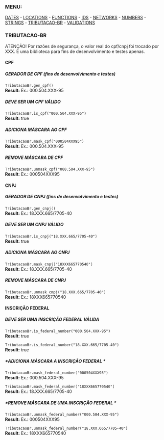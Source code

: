 ### MENU:
[DATES](https://github.com/maviniciuus/js-helpers/blob/master/doc/DATES.md) *-* [LOCATIONS](https://github.com/maviniciuus/js-helpers/blob/master/doc/LOCATIONS.md) *-* [FUNCTIONS](https://github.com/maviniciuus/js-helpers/blob/master/doc/FUNCTIONS.md) *-* [IDS](https://github.com/maviniciuus/js-helpers/blob/master/doc/IDS.md) *-* [NETWORKS](https://github.com/maviniciuus/js-helpers/blob/master/doc/NETWORKS.md) *-* [NUMBERS](https://github.com/maviniciuus/js-helpers/blob/master/doc/NUMBERS.md) *-* [STRINGS](https://github.com/maviniciuus/js-helpers/blob/master/doc/STRINGS.md) *-* [TRIBUTACAO-BR](https://github.com/maviniciuus/js-helpers/blob/master/doc/TRIBUTACAO-BR.md) *-* [VALIDATIONS](https://github.com/maviniciuus/js-helpers/blob/master/doc/VALIDATIONS.md)

### TRIBUTACAO-BR
ATENÇÃO! Por razões de segurança, o valor real do cpf/cnpj foi trocado por XXX. É uma biblioteca para fins de desenvolvimento e testes apenas.

#### CPF

##### *GERADOR DE CPF (fins de desenvolvimento e testes)*

`TributacaoBr.gen_cpf()`  
**Result:** Ex.: 000.504.XXX-95  

##### *DEVE SER UM CPF VÁLIDO*

`TributacaoBr.is_cpf("000.504.XXX-95")`  
**Result:** true  
  
##### *ADICIONA MÁSCARA AO CPF*

`TributacaoBr.mask_cpf("000504XXX95")`  
**Result:** Ex.: 000.504.XXX-95  

##### *REMOVE MÁSCARA DE CPF*

`TributacaoBr.unmask_cpf("000.504.XXX-95")`  
**Result:** Ex.: 000504XXX95  

#### CNPJ

##### *GERADOR DE CNPJ (fins de desenvolvimento e testes)*

`TributacaoBr.gen_cnpj()`  
**Result:** Ex.: 18.XXX.665/7705-40  

##### *DEVE SER UM CNPJ VÁLIDO*

`TributacaoBr.is_cnpj("18.XXX.665/7705-40")`  
**Result:** true  

##### *ADICIONA MÁSCARA AO CNPJ*

`TributacaoBr.mask_cnpj("18XXX665770540")`  
**Result:** Ex.: 18.XXX.665/7705-40  

##### *REMOVE MÁSCARA DE CNPJ*

`TributacaoBr.unmask_cnpj("18.XXX.665/7705-40")`  
**Result:** Ex.: 18XXX665770540  

#### INSCRIÇÃO FEDERAL

##### *DEVE SER UMA INSCRIÇÃO FEDERAL VÁLIDA*

`TributacaoBr.is_federal_number("000.504.XXX-95")`  
**Result:** true

`TributacaoBr.is_federal_number("18.XXX.665/7705-40")`  
**Result:** true  

##### *ADICIONA MÁSCARA A INSCRIÇÃO FEDERAL *

`TributacaoBr.mask_federal_number("000504XXX95")`  
**Result:** Ex.: 000.504.XXX-95 

`TributacaoBr.mask_federal_number("18XXX665770540")`  
**Result:** Ex.: 18.XXX.665/7705-40  

##### *REMOVE MÁSCARA DE UMA INSCRIÇÃO FEDERAL *

`TributacaoBr.unmask_federal_number("000.504.XXX-95")`  
**Result:** Ex.: 000504XXX95  

`TributacaoBr.unmask_federal_number("18.XXX.665/7705-40")`  
**Result:** Ex.: 18XXX665770540  

